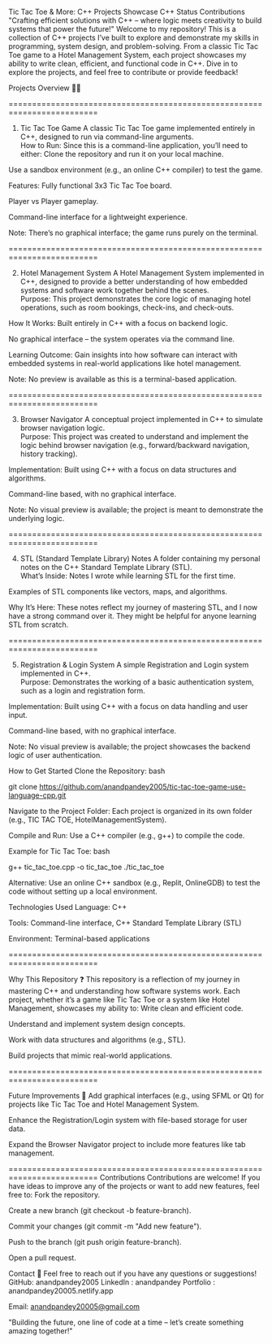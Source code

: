 Tic Tac Toe & More: C++ Projects Showcase
C++ Status Contributions
"Crafting efficient solutions with C++ – where logic meets creativity to build systems that power the future!"
Welcome to my repository! This is a collection of C++ projects I’ve built to explore and demonstrate my skills in programming, system design, and problem-solving. From a classic Tic Tac Toe game to a Hotel Management System, each project showcases my ability to write clean, efficient, and functional code in C++. Dive in to explore the projects, and feel free to contribute or provide feedback!

Projects Overview 🧑‍💻

=========================================================================
 
1. Tic Tac Toe Game 
A classic Tic Tac Toe game implemented entirely in C++, designed to run via command-line arguments.  
How to Run: Since this is a command-line application, you’ll need to either:
Clone the repository and run it on your local machine.

Use a sandbox environment (e.g., an online C++ compiler) to test the game.

Features:
Fully functional 3x3 Tic Tac Toe board.

Player vs Player gameplay.

Command-line interface for a lightweight experience.

Note: There’s no graphical interface; the game runs purely on the terminal.


=========================================================================

2. Hotel Management System 
A Hotel Management System implemented in C++, designed to provide a better understanding of how embedded systems and software work together behind the scenes.  
Purpose: This project demonstrates the core logic of managing hotel operations, such as room bookings, check-ins, and check-outs.

How It Works:
Built entirely in C++ with a focus on backend logic.

No graphical interface – the system operates via the command line.

Learning Outcome: Gain insights into how software can interact with embedded systems in real-world applications like hotel management.

Note: No preview is available as this is a terminal-based application.

=========================================================================

3. Browser Navigator 
A conceptual project implemented in C++ to simulate browser navigation logic.  
Purpose: This project was created to understand and implement the logic behind browser navigation (e.g., forward/backward navigation, history tracking).

Implementation:
Built using C++ with a focus on data structures and algorithms.

Command-line based, with no graphical interface.

Note: No visual preview is available; the project is meant to demonstrate the underlying logic.


=========================================================================

4. STL (Standard Template Library) Notes 
A folder containing my personal notes on the C++ Standard Template Library (STL).  
What’s Inside:
Notes I wrote while learning STL for the first time.

Examples of STL components like vectors, maps, and algorithms.

Why It’s Here: These notes reflect my journey of mastering STL, and I now have a strong command over it. They might be helpful for anyone learning STL from scratch.


=========================================================================

5. Registration & Login System 
A simple Registration and Login system implemented in C++.  
Purpose: Demonstrates the working of a basic authentication system, such as a login and registration form.

Implementation:
Built using C++ with a focus on data handling and user input.

Command-line based, with no graphical interface.

Note: No visual preview is available; the project showcases the backend logic of user authentication.

 How to Get Started
Clone the Repository:
bash

git clone https://github.com/anandpandey2005/tic-tac-toe-game-use-language-cpp.git

Navigate to the Project Folder:
Each project is organized in its own folder (e.g., TIC TAC TOE, HotelManagementSystem).

Compile and Run:
Use a C++ compiler (e.g., g++) to compile the code.

Example for Tic Tac Toe:
bash

g++ tic_tac_toe.cpp -o tic_tac_toe
./tic_tac_toe

Alternative: Use an online C++ sandbox (e.g., Replit, OnlineGDB) to test the code without setting up a local environment.

 Technologies Used
Language: C++  

Tools: Command-line interface, C++ Standard Template Library (STL)  

Environment: Terminal-based applications

=========================================================================

Why This Repository ❓
This repository is a reflection of my journey in mastering C++ and understanding how software systems work. Each project, whether it’s a game like Tic Tac Toe or a system like Hotel Management, showcases my ability to:
Write clean and efficient code.

Understand and implement system design concepts.

Work with data structures and algorithms (e.g., STL).

Build projects that mimic real-world applications.


=========================================================================

Future Improvements 🔮
Add graphical interfaces (e.g., using SFML or Qt) for projects like Tic Tac Toe and Hotel Management System.

Enhance the Registration/Login system with file-based storage for user data.

Expand the Browser Navigator project to include more features like tab management.


=========================================================================
Contributions 
Contributions are welcome! If you have ideas to improve any of the projects or want to add new features, feel free to:
Fork the repository.

Create a new branch (git checkout -b feature-branch).

Commit your changes (git commit -m "Add new feature").

Push to the branch (git push origin feature-branch).

Open a pull request.

Contact 👋
Feel free to reach out if you have any questions or suggestions!  
GitHub: anandpandey2005 
LinkedIn :  anandpandey
Portfolio : anandpandey20005.netlify.app

Email: anandpandey20005@gmail.com

"Building the future, one line of code at a time – let’s create something amazing together!"


